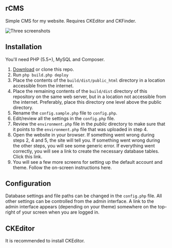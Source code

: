 ## rCMS

Simple CMS for my website. Requires CKEditor and CKFinder.

![Three screenshots](http://i.imgur.com/LZq5A78.png)

## Installation
You'll need PHP (5.5+), MySQL and Composer.

1. [Download][] or clone this repo.
2. Run `php build.php deploy`
3. Place the contents of the `build/dist/public_html` directory in a location
   accessible from the internet.
4. Place the remaining contents of the `build/dist` directory of this repository
   on the same web server, but in a location not accessible from the internet.
   Preferably, place this directory one level above the public directory.
5. Rename the `config.sample.php` file to `config.php`.
6. Edit/review all the settings in the `config.php` file.
7. Review the `environment.php` file in the *public* directory to make sure that
   it points to the `environment.php` file that was uploaded in step 4.
8. Open the website in your browser. If something went wrong during steps 2, 4
   and 5, the site will tell you. If something went wrong during the other
   steps, you will see some generic error. If everything went correctly, you
   will see a link to create the necessary database tables. Click this link.
9. You will see a few more screens for setting up the default account and theme.
   Follow the on-screen instructions here.

## Configuration
Database settings and file paths can be changed in the `config.php` file. All
other settings can be controlled from the admin interface. A link to the admin
interface appears (depending on your theme) somewhere on the top-right of your
screen when you are logged in.

## CKEditor
It is recommended to install CKEditor.

[Download]: https://github.com/rutgerkok/rCMS/archive/master.zip "Download source code"
